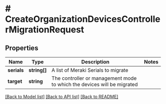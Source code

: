 # # CreateOrganizationDevicesControllerMigrationRequest

## Properties

Name | Type | Description | Notes
------------ | ------------- | ------------- | -------------
**serials** | **string[]** | A list of Meraki Serials to migrate |
**target** | **string** | The controller or management mode to which the devices will be migrated |

[[Back to Model list]](../../README.md#models) [[Back to API list]](../../README.md#endpoints) [[Back to README]](../../README.md)

